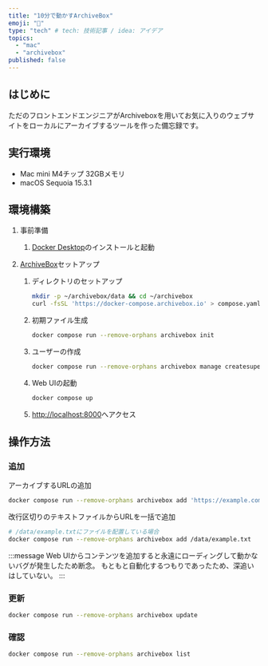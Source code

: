 ```yaml
---
title: "10分で動かすArchiveBox"
emoji: "🐷"
type: "tech" # tech: 技術記事 / idea: アイデア
topics:
  - "mac"
  - "archivebox"
published: false
---
```


## はじめに

ただのフロントエンドエンジニアがArchiveboxを用いてお気に入りのウェブサイトをローカルにアーカイブするツールを作った備忘録です。

## 実行環境

- Mac mini M4チップ 32GBメモリ
- macOS Sequoia 15.3.1

## 環境構築

1. 事前準備

   1. [Docker Desktop](https://www.docker.com/ja-jp/)のインストールと起動

1. [ArchiveBox](https://github.com/ArchiveBox/ArchiveBox)セットアップ
    1. ディレクトリのセットアップ

        ```bash
        mkdir -p ~/archivebox/data && cd ~/archivebox
        curl -fsSL 'https://docker-compose.archivebox.io' > compose.yaml
        ```

    1. 初期ファイル生成

        ```bash
        docker compose run --remove-orphans archivebox init
        ```

    1. ユーザーの作成

        ```bash
        docker compose run --remove-orphans archivebox manage createsuperuser
        ```

    1. Web UIの起動

        ```bash
        docker compose up
        ```

    1. <http://localhost:8000>へアクセス

## 操作方法

### 追加

アーカイブするURLの追加

```bash
docker compose run --remove-orphans archivebox add 'https://example.com'
```

改行区切りのテキストファイルからURLを一括で追加

```bash
# /data/example.txtにファイルを配置している場合
docker compose run --remove-orphans archivebox add /data/example.txt
```

:::message
Web UIからコンテンツを追加すると永遠にローディングして動かないバグが発生したため断念。
もともと自動化するつもりであったため、深追いはしていない。
:::

### 更新

```bash
docker compose run --remove-orphans archivebox update
```

### 確認

```bash
docker compose run --remove-orphans archivebox list
```
